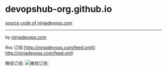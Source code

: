 # devopshub-org.github.io

[source code of ninjadevops.com](https://ninjadevops.com)

---

by [ninjadevops.com]( https://ninjadevops.com)

Rss 订阅:[http://ninjadevops.com/feed.xml]( http://ninjadevops.com/feed.xml)

微信订阅:
![微信订阅:]( https://raw.githubusercontent.com/devopshub-org/devopshub-org.github.io/master/_resources/qrcode_wechat.jpg)
